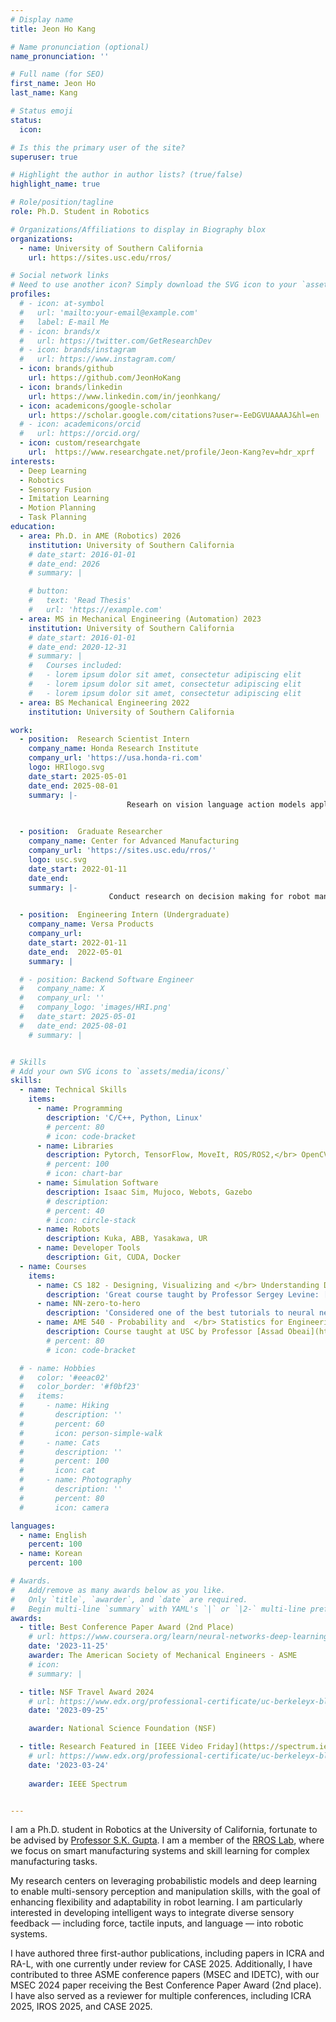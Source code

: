 ```yaml
---
# Display name
title: Jeon Ho Kang

# Name pronunciation (optional)
name_pronunciation: ''

# Full name (for SEO)
first_name: Jeon Ho
last_name: Kang

# Status emoji
status:
  icon: 

# Is this the primary user of the site?
superuser: true

# Highlight the author in author lists? (true/false)
highlight_name: true

# Role/position/tagline
role: Ph.D. Student in Robotics

# Organizations/Affiliations to display in Biography blox
organizations:
  - name: University of Southern California
    url: https://sites.usc.edu/rros/

# Social network links
# Need to use another icon? Simply download the SVG icon to your `assets/media/icons/` folder.
profiles:
  # - icon: at-symbol
  #   url: 'mailto:your-email@example.com'
  #   label: E-mail Me
  # - icon: brands/x
  #   url: https://twitter.com/GetResearchDev
  # - icon: brands/instagram
  #   url: https://www.instagram.com/
  - icon: brands/github
    url: https://github.com/JeonHoKang
  - icon: brands/linkedin
    url: https://www.linkedin.com/in/jeonhkang/
  - icon: academicons/google-scholar
    url: https://scholar.google.com/citations?user=-EeDGVUAAAAJ&hl=en
  # - icon: academicons/orcid
  #   url: https://orcid.org/
  - icon: custom/researchgate
    url:  https://www.researchgate.net/profile/Jeon-Kang?ev=hdr_xprf
interests:
  - Deep Learning
  - Robotics
  - Sensory Fusion
  - Imitation Learning
  - Motion Planning
  - Task Planning
education:
  - area: Ph.D. in AME (Robotics) 2026
    institution: University of Southern California
    # date_start: 2016-01-01
    # date_end: 2026
    # summary: |

    # button:
    #   text: 'Read Thesis'
    #   url: 'https://example.com'
  - area: MS in Mechanical Engineering (Automation) 2023
    institution: University of Southern California
    # date_start: 2016-01-01
    # date_end: 2020-12-31
    # summary: |
    #   Courses included:
    #   - lorem ipsum dolor sit amet, consectetur adipiscing elit
    #   - lorem ipsum dolor sit amet, consectetur adipiscing elit
    #   - lorem ipsum dolor sit amet, consectetur adipiscing elit
  - area: BS Mechanical Engineering 2022
    institution: University of Southern California

work:
  - position:  Research Scientist Intern
    company_name: Honda Research Institute
    company_url: 'https://usa.honda-ri.com'
    logo: HRIlogo.svg
    date_start: 2025-05-01
    date_end: 2025-08-01
    summary: |-
                          Researh on vision language action models applied on dexterous manipulations tasks
     

  - position:  Graduate Researcher
    company_name: Center for Advanced Manufacturing
    company_url: 'https://sites.usc.edu/rros/'
    logo: usc.svg
    date_start: 2022-01-11
    date_end: 
    summary: |-
                      Conduct research on decision making for robot manipulation and task planning for manufacturing and publish to top-tier journals and confereneces.

  - position:  Engineering Intern (Undergraduate)
    company_name: Versa Products
    company_url: 
    date_start: 2022-01-11
    date_end:  2022-05-01
    summary: |

  # - position: Backend Software Engineer
  #   company_name: X
  #   company_url: ''
  #   company_logo: 'images/HRI.png'
  #   date_start: 2025-05-01
  #   date_end: 2025-08-01
    # summary: |


# Skills
# Add your own SVG icons to `assets/media/icons/`
skills:
  - name: Technical Skills
    items:
      - name: Programming
        description: 'C/C++, Python, Linux'
        # percent: 80
        # icon: code-bracket
      - name: Libraries
        description: Pytorch, TensorFlow, MoveIt, ROS/ROS2,</br> OpenCV, Open3D
        # percent: 100
        # icon: chart-bar
      - name: Simulation Software
        description: Isaac Sim, Mujoco, Webots, Gazebo
        # description: 
        # percent: 40
        # icon: circle-stack
      - name: Robots
        description: Kuka, ABB, Yasakawa, UR
      - name: Developer Tools
        description: Git, CUDA, Docker
  - name: Courses
    items:
      - name: CS 182 - Designing, Visualizing and </br> Understanding Deep </br> Neural Networks
        description: 'Great course taught by Professor Sergey Levine: [Syllabus](https://cs182sp21.github.io). Spans from basic affine transform, regularization techniques. Then goes in to different architectures like CNN, RNN and Transformers. Touches on different applications like natural language processing, computer vision and imitation learning for self-driving cars and robotics.'
      - name: NN-zero-to-hero 
        description: 'Considered one of the best tutorials to neural networks taught by [Andrej Karpathy](https://www.youtube.com/watch?v=VMj-3S1tku0&list=PLAqhIrjkxbuWI23v9cThsA9GvCAUhRvKZ).'
      - name: AME 540 - Probability and  </br> Statistics for Engineering Science
        description: Course taught at USC by Professor [Assad Obeai](https://viterbi.usc.edu/directory/faculty/Oberai/Assad). Touches on introductory theories behind probability like random variables and vectors, Conditional distributions and Bayes theorem, and stocahstic processes and its applications
        # percent: 80
        # icon: code-bracket

  # - name: Hobbies
  #   color: '#eeac02'
  #   color_border: '#f0bf23'
  #   items:
  #     - name: Hiking
  #       description: ''
  #       percent: 60
  #       icon: person-simple-walk
  #     - name: Cats
  #       description: ''
  #       percent: 100
  #       icon: cat
  #     - name: Photography
  #       description: ''
  #       percent: 80
  #       icon: camera

languages:
  - name: English
    percent: 100
  - name: Korean
    percent: 100

# Awards.
#   Add/remove as many awards below as you like.
#   Only `title`, `awarder`, and `date` are required.
#   Begin multi-line `summary` with YAML's `|` or `|2-` multi-line prefix and indent 2 spaces below.
awards:
  - title: Best Conference Paper Award (2nd Place)
    # url: https://www.coursera.org/learn/neural-networks-deep-learning
    date: '2023-11-25'
    awarder: The American Society of Mechanical Engineers - ASME
    # icon: 
    # summary: |

  - title: NSF Travel Award 2024
    # url: https://www.edx.org/professional-certificate/uc-berkeleyx-blockchain-fundamentals
    date: '2023-09-25'

    awarder: National Science Foundation (NSF)

  - title: Research Featured in [IEEE Video Friday](https://spectrum.ieee.org/video-friday-lunar-base) 
    # url: https://www.edx.org/professional-certificate/uc-berkeleyx-blockchain-fundamentals
    date: '2023-03-24'
    
    awarder: IEEE Spectrum


---
```


I am a Ph.D. student in Robotics at the University of California, fortunate to be advised by [Professor S.K. Gupta](https://sites.usc.edu/skgupta/). I am a member of the [RROS Lab](https://sites.usc.edu/rros/), where we focus on smart manufacturing systems and skill learning for complex manufacturing tasks.

My research centers on leveraging probabilistic models and deep learning to enable multi-sensory perception and manipulation skills, with the goal of enhancing flexibility and adaptability in robot learning. I am particularly interested in developing intelligent ways to integrate diverse sensory feedback — including force, tactile inputs, and language — into robotic systems.

I have authored three first-author publications, including papers in ICRA and RA-L, with one currently under review for CASE 2025. Additionally, I have contributed to three ASME conference papers (MSEC and IDETC), with our MSEC 2024 paper receiving the Best Conference Paper Award (2nd place). I have also served as a reviewer for multiple conferences, including ICRA 2025, IROS 2025, and CASE 2025.


